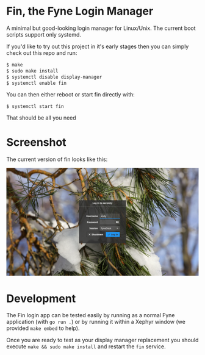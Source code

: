 # Fin, the Fyne Login Manager

A minimal but good-looking login manager for Linux/Unix.
The current boot scripts support only systemd.

If you'd like to try out this project in it's early stages
then you can simply check out this repo and run:

```shell
$ make
$ sudo make install
$ systemctl disable display-manager
$ systemctl enable fin
```

You can then either reboot or start fin directly with:

```shell
$ systemctl start fin
```

That should be all you need

# Screenshot

The current version of fin looks like this:

![](img/screenshot.png)

# Development

The Fin login app can be tested easily by running as a normal
Fyne application (with `go run .`) or by running it within a
Xephyr window (we provided `make embed` to help).

Once you are ready to test as your display manager replacement
you should execute `make && sudo make install` and restart the
`fin` service.

